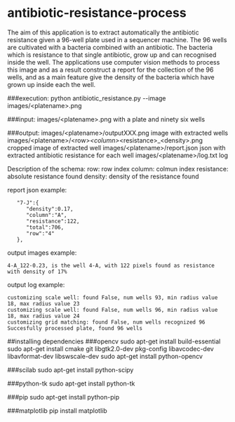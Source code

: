 # antibiotic-resistance-process

The aim of this application is to extract automatically the antibiotic resistance given a 96-well plate used in a sequencer machine. The 96 wells are cultivated with a bacteria combined with an antibiotic. The bacteria which is resistance to that single antibiotic, grow up and can recognised inside the well. The applications use computer vision methods to process this image and as a result construct a report for the collection of the 96 wells, and as a main feature give the density of the bacteria which have grown up inside each the well.


###execution:
python antibiotic_resistance.py --image images/\<platename\>.png

###input:
images/\<platename\>.png with a plate and ninety six wells

###output:
images/\<platename\>/outputXXX.png image with extracted wells
images/\<platename\>/\<row\>_\<column\>_\<resistance\>_\<density\>.png cropped image of extracted well
images/\<platename\>/report.json json with extracted antibiotic resistance for each well
images/\<platename\>/log.txt log 

Description of the schema:
row: row index
column: colmun index
resistance: absolute resistance found
density: density of the resistance found

report json example:
```
   "7-J":{  
      "density":0.17,
      "column":"A",
      "resistance":122,
      "total":706,
      "row":"4"
   },
```
output images example:
```  
4-A_122-0.23, is the well 4-A, with 122 pixels found as resistance with density of 17%
```
output log example:
```
customizing scale well: found False, num wells 93, min radius value 18, max radius value 23
customizing scale well: found False, num wells 96, min radius value 18, max radius value 24
customizing grid matching: found False, num wells recognized 96
Succesfully processed plate, found 96 wells
```

##installing dependencies
###opencv
sudo apt-get install build-essential
sudo apt-get install cmake git libgtk2.0-dev pkg-config libavcodec-dev libavformat-dev libswscale-dev
sudo apt-get install python-opencv

###scilab
sudo apt-get install python-scipy

###python-tk
sudo apt-get install python-tk

###pip
sudo apt-get install python-pip

###matplotlib
pip install matplotlib
